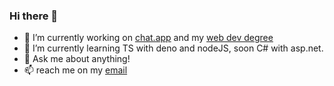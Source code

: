 ### Hi there 👋

- 🔭 I’m currently working on [chat.app](https://github.com/EliasEriksson/Chat.app) and my [web dev degree](https://github.com/EliasEriksson/miun)
- 🌱 I’m currently learning TS with deno and nodeJS, soon C# with asp.net.
- 💬 Ask me about anything!
- 📫 reach me on my [email](mailto:eliaseriksson95@gmail.com)

